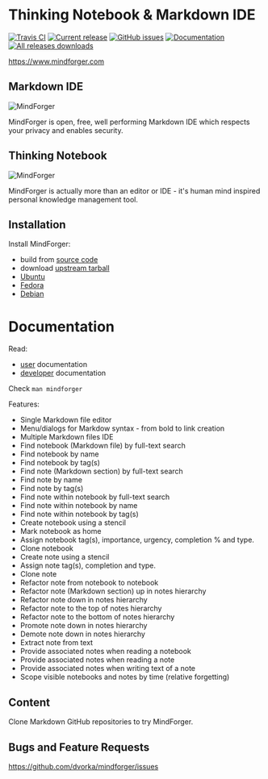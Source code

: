 # Thinking Notebook & Markdown IDE

[![Travis CI](https://travis-ci.org/dvorka/mindforger.svg?branch=master)](https://travis-ci.org/dvorka/mindforger)
[![Current release](https://img.shields.io/github/release/dvorka/mindforger.svg)](https://github.com/dvorka/mindforger/releases)
[![GitHub issues](https://img.shields.io/github/issues/dvorka/mindforger.svg?maxAge=360)](https://github.com/dvorka/mindforger/issues)
[![Documentation](https://img.shields.io/badge/project-documentation-blue.svg)](https://github.com/dvorka/mindforger-repository/memory/mindforger/index.md)
[![All releases downloads](https://img.shields.io/github/downloads/dvorka/mindforger/total.svg)](https://github.com/dvorka/mindforger/releases)

https://www.mindforger.com

## Markdown IDE
![MindForger](http://www.mindforger.com/github/github-markdown-ide.png?)

MindForger is open, free, well performing Markdown IDE which respects your privacy and enables security. 

## Thinking Notebook
![MindForger](http://www.mindforger.com/github/github-thinking-notebook.png)

MindForger is actually more than an editor or IDE - it's human mind inspired personal knowledge management tool.

## Installation
Install MindForger:
                           
* build from [source code](https://github.com/dvorka/mindforger-repository/blob/master/memory/mindforger/installation.md)
* download [upstream tarball](https://github.com/dvorka/mindforger-repository/memory/mindforger/installation.md)
* [Ubuntu](https://github.com/dvorka/mindforger-repository/blob/master/memory/mindforger/installation.md#ubuntu-)
* [Fedora](https://github.com/dvorka/mindforger-repository/blob/master/memory/mindforger/installation.md#fedora-)
* [Debian](https://github.com/dvorka/mindforger-repository/blob/master/memory/mindforger/installation.md#debian-)

# Documentation
Read:

* [user](https://github.com/dvorka/mindforger-repository/memory/mindforger/index.md) documentation
* [developer](https://github.com/dvorka/mindforger-repository/memory/mindforger/index.md) documentation

Check `man mindforger`

Features:

* Single Markdown file editor
* Menu/dialogs for Markdow syntax - from bold to link creation
* Multiple Markdown files IDE
* Find notebook (Markdown file) by full-text search
* Find notebook by name
* Find notebook by tag(s)
* Find note (Markdown section) by full-text search
* Find note by name
* Find note by tag(s)
* Find note within notebook by full-text search
* Find note within notebook by name
* Find note within notebook by tag(s)
* Create notebook using a stencil
* Mark notebook as home
* Assign notebook tag(s), importance, urgency, completion % and type.
* Clone notebook
* Create note using a stencil
* Assign note tag(s), completion and type.
* Clone note
* Refactor note from notebook to notebook
* Refactor note (Markdown section) up in notes hierarchy
* Refactor note down in notes hierarchy
* Refactor note to the top of notes hierarchy
* Refactor note to the bottom of notes hierarchy
* Promote note down in notes hierarchy
* Demote note down in notes hierarchy
* Extract note from text
* Provide associated notes when reading a notebook
* Provide associated notes when reading a note
* Provide associated notes when writing text of a note
* Scope visible notebooks and notes by time (relative forgetting)

## Content
Clone Markdown GitHub repositories to try MindForger.

## Bugs and Feature Requests
https://github.com/dvorka/mindforger/issues
